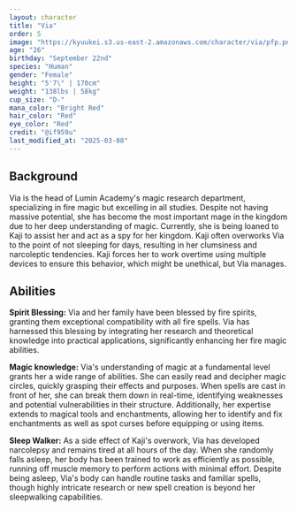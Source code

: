 ```yaml
---
layout: character
title: "Via"
order: 5
image: "https://kyuukei.s3.us-east-2.amazonaws.com/character/via/pfp.png"
age: "26"
birthday: "September 22nd"
species: "Human"
gender: "Female"
height: "5'7\" | 170cm"
weight: "138lbs | 58kg"
cup_size: "D-"
mana_color: "Bright Red"
hair_color: "Red"
eye_color: "Red"
credit: "@if959u"
last_modified_at: "2025-03-08"
---
```


## Background

Via is the head of Lumin Academy's magic research department, specializing in fire magic but excelling in all studies. Despite not having massive potential, she has become the most important mage in the kingdom due to her deep understanding of magic. Currently, she is being loaned to Kaji to assist her and act as a spy for her kingdom. Kaji often overworks Via to the point of not sleeping for days, resulting in her clumsiness and narcoleptic tendencies. Kaji forces her to work overtime using multiple devices to ensure this behavior, which might be unethical, but Via manages.

## Abilities

**Spirit Blessing:** Via and her family have been blessed by fire spirits, granting them exceptional compatibility with all fire spells. Via has harnessed this blessing by integrating her research and theoretical knowledge into practical applications, significantly enhancing her fire magic abilities.

**Magic knowledge:** Via's understanding of magic at a fundamental level grants her a wide range of abilities. She can easily read and decipher magic circles, quickly grasping their effects and purposes. When spells are cast in front of her, she can break them down in real-time, identifying weaknesses and potential vulnerabilities in their structure. Additionally, her expertise extends to magical tools and enchantments, allowing her to identify and fix enchantments as well as spot curses before equipping or using items.

**Sleep Walker:** As a side effect of Kaji's overwork, Via has developed narcolepsy and remains tired at all hours of the day. When she randomly falls asleep, her body has been trained to work as efficiently as possible, running off muscle memory to perform actions with minimal effort. Despite being asleep, Via's body can handle routine tasks and familiar spells, though highly intricate research or new spell creation is beyond her sleepwalking capabilities.
